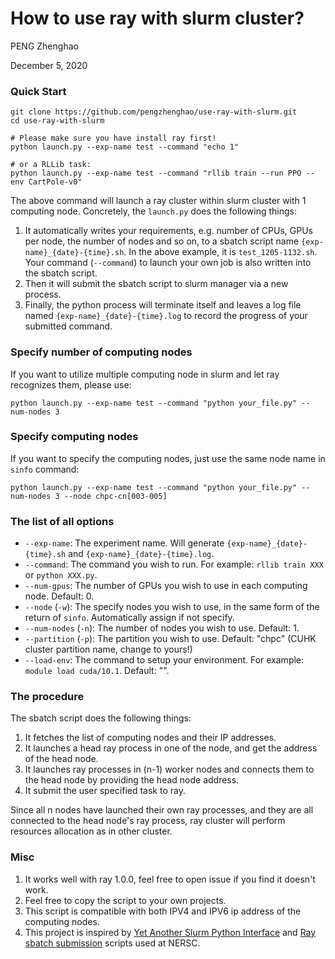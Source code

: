 # How to use ray with slurm cluster?

PENG Zhenghao

December 5, 2020

### Quick Start

```
git clone https://github.com/pengzhenghao/use-ray-with-slurm.git
cd use-ray-with-slurm

# Please make sure you have install ray first!
python launch.py --exp-name test --command "echo 1"

# or a RLLib task:
python launch.py --exp-name test --command "rllib train --run PPO --env CartPole-v0"
```

The above command will launch a ray cluster within slurm cluster with 1 computing node. 
Concretely, the `launch.py` does the following things:

1. It automatically writes your requirements, e.g. number of CPUs, GPUs per node, the number of nodes and so on, 
to a sbatch script name `{exp-name}_{date}-{time}.sh`. In the above example, it is `test_1205-1132.sh`. 
Your command (`--command`) to launch your own job is also written into the sbatch script.
2. Then it will submit the sbatch script to slurm manager via a new process.
3. Finally, the python process will terminate itself and leaves a log file named `{exp-name}_{date}-{time}.log` 
to record the progress of your submitted command.


### Specify number of computing nodes

If you want to utilize multiple computing node in slurm and let ray recognizes them, please use:

```
python launch.py --exp-name test --command "python your_file.py" --num-nodes 3
```

### Specify computing nodes

If you want to specify the computing nodes, just use the same node name in `sinfo` command:

```
python launch.py --exp-name test --command "python your_file.py" --num-nodes 3 --node chpc-cn[003-005]
```

### The list of all options

* `--exp-name`: The experiment name. Will generate `{exp-name}_{date}-{time}.sh` and  `{exp-name}_{date}-{time}.log`.
* `--command`: The command you wish to run. For example: `rllib train XXX` or `python XXX.py`. 
* `--num-gpus`: The number of GPUs you wish to use in each computing node. Default: 0.
* `--node` (`-w`): The specify nodes you wish to use, in the same form of the return of `sinfo`. Automatically assign if not specify.
* `--num-nodes` (`-n`): The number of nodes you wish to use. Default: 1.
* `--partition` (`-p`): The partition you wish to use. Default: "chpc" (CUHK cluster partition name, change to yours!)
* `--load-env`: The command to setup your environment. For example: `module load cuda/10.1`. Default: "".


### The procedure

The sbatch script does the following things:

1. It fetches the list of computing nodes and their IP addresses.
2. It launches a head ray process in one of the node, and get the address of the head node.
3. It launches ray processes in (n-1) worker nodes and connects them to the head node by providing the head node address.
4. It submit the user specified task to ray.

Since all n nodes have launched their own ray processes, and they are all connected to the head node's ray process, 
ray cluster will perform resources allocation as in other cluster.

### Misc

1. It works well with ray 1.0.0, feel free to open issue if you find it doesn't work.
2. Feel free to copy the script to your own projects.
3. This script is compatible with both IPV4 and IPV6 ip address of the computing nodes.
4. This project is inspired by [Yet Another Slurm Python Interface](https://github.com/albanie/yaspi) and [Ray sbatch submission](https://github.com/NERSC/slurm-ray-cluster) scripts used at NERSC.
